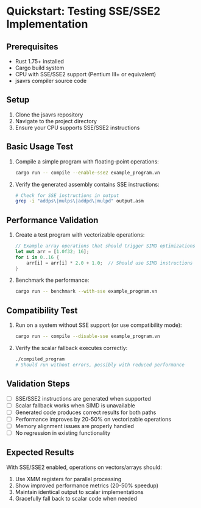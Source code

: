 # Quickstart: Testing SSE/SSE2 Implementation

## Prerequisites
- Rust 1.75+ installed
- Cargo build system
- CPU with SSE/SSE2 support (Pentium III+ or equivalent)
- jsavrs compiler source code

## Setup
1. Clone the jsavrs repository
2. Navigate to the project directory
3. Ensure your CPU supports SSE/SSE2 instructions

## Basic Usage Test
1. Compile a simple program with floating-point operations:
   ```bash
   cargo run -- compile --enable-sse2 example_program.vn
   ```

2. Verify the generated assembly contains SSE instructions:
   ```bash
   # Check for SSE instructions in output
   grep -i "addps\|mulps\|addpd\|mulpd" output.asm
   ```

## Performance Validation
1. Create a test program with vectorizable operations:
   ```rust
   // Example array operations that should trigger SIMD optimizations
   let mut arr = [1.0f32; 16];
   for i in 0..16 {
       arr[i] = arr[i] * 2.0 + 1.0;  // Should use SIMD instructions
   }
   ```

2. Benchmark the performance:
   ```bash
   cargo run -- benchmark --with-sse example_program.vn
   ```

## Compatibility Test
1. Run on a system without SSE support (or use compatibility mode):
   ```bash
   cargo run -- compile --disable-sse example_program.vn
   ```

2. Verify the scalar fallback executes correctly:
   ```bash
   ./compiled_program
   # Should run without errors, possibly with reduced performance
   ```

## Validation Steps
- [ ] SSE/SSE2 instructions are generated when supported
- [ ] Scalar fallback works when SIMD is unavailable
- [ ] Generated code produces correct results for both paths
- [ ] Performance improves by 20-50% on vectorizable operations
- [ ] Memory alignment issues are properly handled
- [ ] No regression in existing functionality

## Expected Results
With SSE/SSE2 enabled, operations on vectors/arrays should:
1. Use XMM registers for parallel processing
2. Show improved performance metrics (20-50% speedup)
3. Maintain identical output to scalar implementations
4. Gracefully fall back to scalar code when needed